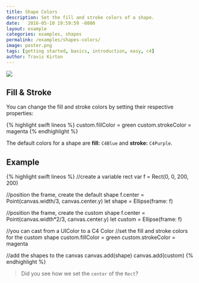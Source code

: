 ```yaml
---
title: Shape Colors
description: Set the fill and stroke colors of a shape.
date:   2016-05-10 19:59:59 -0800
layout: example
categories: examples, shapes
permalink: /examples/shapes-colors/
image: poster.png
tags: [getting started, basics, introduction, easy, c4]
author: Travis Kirton
---
```

![](colors.png)

## Fill & Stroke
You can change the fill and stroke colors by setting their respective properties:

{% highlight swift lineos %}
custom.fillColor = green
custom.strokeColor = magenta
{% endhighlight %}

The default colors for a shape are **fill:** `C4Blue` and **stroke:** `C4Purple`.

## Example
{% highlight swift lineos %}
//create a variable rect
var f = Rect(0, 0, 200, 200)

//position the frame, create the default shape
f.center = Point(canvas.width/3, canvas.center.y)
let shape = Ellipse(frame: f)

//position the frame, create the custom shape
f.center = Point(canvas.width*2/3, canvas.center.y)
let custom = Ellipse(frame: f)

//you can cast from a UIColor to a C4 Color
//set the fill and stroke colors for the custom shape
custom.fillColor = green
custom.strokeColor = magenta

//add the shapes to the canvas
canvas.add(shape)
canvas.add(custom)
{% endhighlight %}

> Did you see how we set the `center` of the `Rect`?
